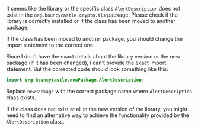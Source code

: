 It seems like the library or the specific class `AlertDescription` does not exist in the `org.bouncycastle.crypto.tls` package. Please check if the library is correctly installed or if the class has been moved to another package. 

If the class has been moved to another package, you should change the import statement to the correct one. 

Since I don't have the exact details about the library version or the new package (if it has been changed), I can't provide the exact import statement. But the corrected code should look something like this:

```java
import org.bouncycastle.newPackage.AlertDescription;
```

Replace `newPackage` with the correct package name where `AlertDescription` class exists. 

If the class does not exist at all in the new version of the library, you might need to find an alternative way to achieve the functionality provided by the `AlertDescription` class.